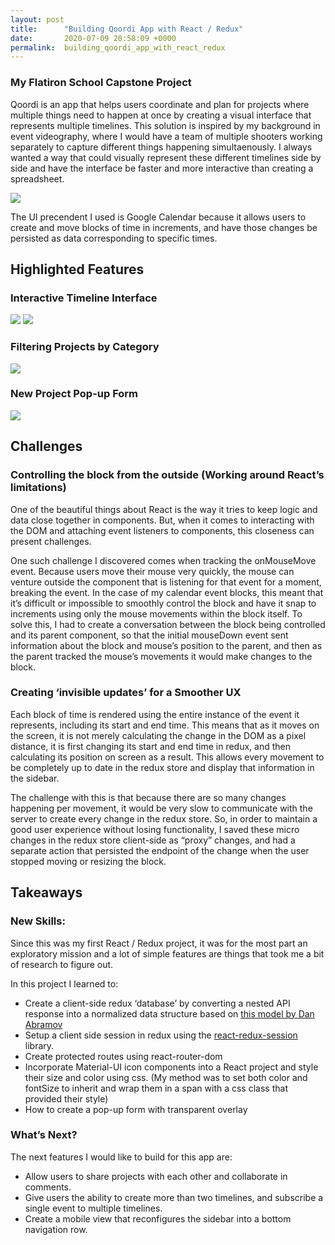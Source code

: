 ```yaml
---
layout: post
title:      "Building Qoordi App with React / Redux"
date:       2020-07-09 20:58:09 +0000
permalink:  building_qoordi_app_with_react_redux
---
```


### My Flatiron School Capstone Project

Qoordi is an app that helps users coordinate and plan for projects where multiple things need to happen at once by creating a visual interface that represents multiple timelines. This solution is inspired by my background in event videography, where I would have a team of multiple shooters working separately to capture different things happening simultaenously. I always wanted a way that could visually represent these different timelines side by side and have the interface be faster and more interactive than creating a spreadsheet.

![](https://i.imgur.com/MbfnK4H.png)

The UI precendent I used is Google Calendar because it allows users to create and move blocks of time in increments, and have those changes be persisted as data corresponding to specific times. 

## Highlighted Features

### Interactive Timeline Interface
![](https://i.imgur.com/eDoLFju.gif/)
![](https://i.imgur.com/tISl3Mk.gif)

### Filtering Projects by Category
![](https://i.imgur.com/YAcDyLT.gif)

### New Project Pop-up Form
![](https://i.imgur.com/knA0j9m.gif)
## Challenges

### Controlling the block from the outside (Working around React’s limitations)

One of the beautiful things about React is the way it tries to keep logic and data close together in components. But, when it comes to interacting with the DOM and attaching event listeners to components, this closeness can present challenges.

One such challenge I discovered comes when tracking the onMouseMove event. Because users move their mouse very quickly, the mouse can venture outside the component that is listening for that event for a moment, breaking the event. In the case of my calendar event blocks, this meant that it’s difficult or impossible to smoothly control the block and have it snap to increments using only the mouse movements within the block itself. To solve this, I had to create a conversation between the block being controlled and its parent component, so that the initial mouseDown event sent information about the block and mouse’s position to the parent, and then as the parent tracked the mouse’s movements it would make changes to the block.

### Creating ‘invisible updates’ for a Smoother UX

Each block of time is rendered using the entire instance of the event it represents, including its start and end time. This means that as it moves on the screen, it is not merely calculating the change in the DOM as a pixel distance, it is first changing its start and end time in redux, and then calculating its position on screen as a result. This allows every movement to be completely up to date in the redux store and display that information in the sidebar. 

The challenge with this is that because there are so many changes happening per movement, it would be very slow to communicate with the server to create every change in the redux store. So, in order to maintain a good user experience without losing functionality, I saved these micro changes in the redux store client-side as “proxy” changes, and had a separate action that persisted the endpoint of the change when the user stopped moving or resizing the block.

## Takeaways

### New Skills:

Since this was my first React / Redux project, it was for the most part an exploratory mission and a lot of simple features are things that took me a bit of research to figure out. 

In this project I learned to:

* Create a client-side redux ‘database’ by converting a nested API response into a normalized data structure based on [this model by Dan Abramov](https://redux.js.org/recipes/structuring-reducers/normalizing-state-shape)
* Setup a client side session in redux using the [react-redux-session](https://www.npmjs.com/package/redux-react-session) library.
* Create protected routes using react-router-dom
* Incorporate Material-UI icon components into a React project and style their size and color using css. (My method was to set both color and fontSize to inherit and wrap them in a span with a css class that provided their style)
* How to create a pop-up form with transparent overlay


### What’s Next?

The next features I would like to build for this app are:

* Allow users to share projects with each other and collaborate in comments.
* Give users the ability to create more than two timelines, and subscribe a single event to multiple timelines.
* Create a mobile view that reconfigures the sidebar into a bottom navigation row.
